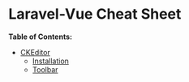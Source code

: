# Laravel-Vue Cheat Sheet


**Table of Contents:**
* [CKEditor](/laravel-vue/ckeditor.md)
    * [Installation](/laravel-vue/ckeditor.md#installation)
    * [Toolbar](/laravel-vue/ckeditor.md#toolbar)